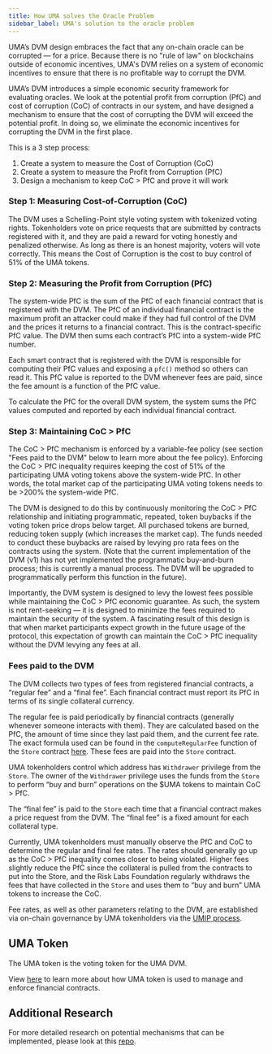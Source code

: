 ```yaml
---
title: How UMA solves the Oracle Problem
sidebar_label: UMA's solution to the oracle problem
---
```


UMA’s DVM design embraces the fact that any on-chain oracle can be corrupted — for a price.
Because there is no "rule of law" on blockchains outside of economic incentives, UMA's DVM relies on a system of economic incentives to ensure that there is no profitable way to corrupt the DVM.

UMA’s DVM introduces a simple economic security framework for evaluating oracles.
We look at the potential profit from corruption (PfC) and cost of corruption (CoC) of contracts in our system, and have designed a mechanism to ensure that the cost of corrupting the DVM will exceed the potential profit.
In doing so, we eliminate the economic incentives for corrupting the DVM in the first place.

This is a 3 step process:

1. Create a system to measure the Cost of Corruption (CoC)
1. Create a system to measure the Profit from Corruption (PfC)
1. Design a mechanism to keep CoC > PfC and prove it will work

### Step 1: Measuring Cost-of-Corruption (CoC)

The DVM uses a Schelling-Point style voting system with tokenized voting rights. Tokenholders vote on price requests that are submitted by contracts registered with it, and they are paid a reward for voting honestly and penalized otherwise. As long as there is an honest majority, voters will vote correctly. This means the Cost of Corruption is the cost to buy control of 51% of the UMA tokens.

### Step 2: Measuring the Profit from Corruption (PfC)

The system-wide PfC is the sum of the PfC of each financial contract that is registered with the DVM.
The PfC of an individual financial contract is the maximum profit an attacker could make if they had full control of the DVM and the prices it returns to a financial contract. This is the contract-specific PfC value. The DVM then sums each contract’s PfC into a system-wide PfC number. 

Each smart contract that is registered with the DVM is responsible for computing their PfC values and exposing a `pfc()` method so others can read it. This PfC value is reported to the DVM whenever fees are paid, since the fee amount is a function of the PfC value.

To calculate the PfC for the overall DVM system, the system sums the PfC values computed and reported by each individual financial contract.

### Step 3: Maintaining CoC > PfC 

The CoC > PfC mechanism is enforced by a variable-fee policy (see section "Fees paid to the DVM" below to learn more about the fee policy).
Enforcing the CoC > PfC inequality requires keeping the cost of 51% of the participating UMA voting tokens above the system-wide PfC.
In other words, the total market cap of the participating UMA voting tokens needs to be >200% the system-wide PfC.

The DVM is designed to do this by continuously monitoring the CoC > PfC relationship and initiating programmatic, repeated, token buybacks if the voting token price drops below target.
All purchased tokens are burned, reducing token supply (which increases the market cap).
The funds needed to conduct these buybacks are raised by levying pro rata fees on the contracts using the system.
(Note that the current implementation of the DVM (v1) has not yet implemented the programmatic buy-and-burn process; this is currently a manual process. The DVM will be upgraded to programmatically perform this function in the future).

Importantly, the DVM system is designed to levy the lowest fees possible while maintaining the CoC > PfC economic guarantee.
As such, the system is not rent-seeking — it is designed to minimize the fees required to maintain the security of the system.
A fascinating result of this design is that when market participants expect growth in the future usage of the protocol, this expectation of growth can maintain the CoC > PfC inequality without the DVM levying any fees at all.

### Fees paid to the DVM

The DVM collects two types of fees from registered financial contracts, a “regular fee” and a “final fee”. Each financial contract must report its PfC in terms of its single collateral currency.

The regular fee is paid periodically by financial contracts (generally whenever someone interacts with them). They are calculated based on the PfC, the amount of time since they last paid them, and the current fee rate. The exact formula used can be found in the `computeRegularFee` function of the `Store` contract [here](https://bit.ly/2yBUPlj). These fees are paid into the `Store` contract.

UMA tokenholders control which address has `Withdrawer` privilege from the `Store`. 
The owner of the `Withdrawer` privilege uses the funds from the `Store` to perform “buy and burn” operations on the $UMA tokens to maintain CoC > PfC.

The “final fee” is paid to the `Store` each time that a financial contract makes a price request from the DVM.
The “final fee” is a fixed amount for each collateral type.

Currently, UMA tokenholders must manually observe the PfC and CoC to determine the regular and final fee rates.
The rates should generally go up as the CoC > PfC inequality comes closer to being violated.
Higher fees slightly reduce the PfC since the collateral is pulled from the contracts to put into the Store, and the Risk Labs Foundation regularly withdraws the fees that have collected in the `Store` and uses them to “buy and burn” UMA tokens to increase the CoC.

Fee rates, as well as other parameters relating to the DVM, are established via on-chain governance by UMA tokenholders via the [UMIP process](http://umaproject.org/uma-tokenholders/umips.md).

## UMA Token

The UMA token is the voting token for the UMA DVM. 

View [here](http://umaproject.org/uma-tokenholders/uma-holders) to learn more about how UMA token is used to manage and enforce financial contracts. 


## Additional Research

For more detailed research on potential mechanisms that can be implemented, please look at this [repo](https://github.com/UMAprotocol/research).
